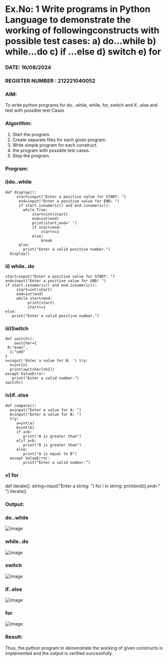 # Ex.No: 1 Write programs in Python Language to demonstrate the working of followingconstructs with possible test cases: a) do…while b) while…do c) if …else d) switch e) for 

### DATE: 16/08/2024                                                                         
### REGISTER NUMBER : 212221040052

### AIM:  
To write python programs for do…while, while, for, switch and if…else and test with possible test 
Cases 

### Algorithm:
1. Start the program.
2. Create separate files for each given program.
3. Write simple program for each construct.
4.  the program with possible test cases.
5. Stop the program.
### Program:
### i)do..while
```
def display():
     start=input("Enter a positive value for START: ")
      end=input("Enter a positive value for END: ")
      if start.isnumeric() and end.isnumeric():
        while True:
            start=int(start)
            end=int(end)
            print(start,end=‘ ‘)
            if start<end:
                start+=1
            else:
                break
      else:
        print("Enter a valid positive number.") 
  display()
```
### ii) while..do
```
start=input("Enter a positive value for START: ") 
end=input("Enter a positive value for END: ")
if start.isnumeric() and end.isnumeric():
     start=int(start)
     end=int(end)
     while start<end:
          print(start)
          start+=1
else:
   print("Enter a valid positive number.")
```
### iii)Switch
```
def switch():
    switcher={
 0:"even",
  1:"odd"
}
n=input('Enter a value for N: ') try:
  n=int(n)
  print(switcher[n%2])
except ValueError:
   print("Enter a valid number.")
switch()
```
###  iv)if..else
```
def compare():
  a=input("Enter a value for A: ")
  b=input("Enter a value for B: ")
  try:
     a=int(a)
     b=int(b)
     if a>b:
        print("A is greater than")
     elif a<b:
        print("B is greater than")
     else:
        print("A is equal to B")
  except ValueError:
        print(“Enter a valid number.”)
```
### v) for
def iterate():
    string=input("Enter a string: ") for
    i in string:
       print(ord(i),end=" ")
iterate() 
### Output:
### do..while
 ![image](https://github.com/user-attachments/assets/c2229a2c-12ab-4814-8be4-1d63f1dcafbb)
### while..do
 ![image](https://github.com/user-attachments/assets/565fdd1f-1246-4081-9273-f6425145de1b)
### switch
 ![image](https://github.com/user-attachments/assets/5c183abb-3039-4652-b1b6-57b4fa8fffa9)
### if..else
 ![image](https://github.com/user-attachments/assets/fc5e32c5-5a39-45cc-acbb-895372422a59)
### for
 ![image](https://github.com/user-attachments/assets/7bb0f593-68ae-4641-abcb-6d5284a513c1)
 




























### Result:
Thus, the python program to demonstrate the working of given constructs is implemented and the output is verified successfully.


